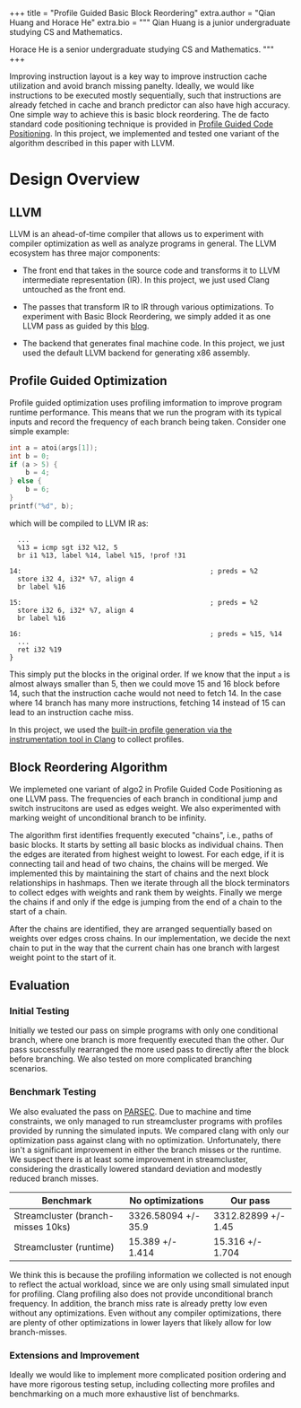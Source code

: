 +++
title = "Profile Guided Basic Block Reordering"
extra.author = "Qian Huang and Horace He"
extra.bio = """
Qian Huang is a junior undergraduate studying CS and Mathematics.

Horace He is a senior undergraduate studying CS and Mathematics.
"""
+++

Improving instruction layout is a key way to improve instruction cache utilization and avoid branch missing panelty. Ideally, we would like instructions to be executed mostly sequentially, such that instructions are already fetched in cache and branch predictor can also have high accuracy. One simple way to achieve this is basic block reordering. The de facto standard code positioning technique is provided in [Profile Guided Code Positioning](http://pages.cs.wisc.edu/~fischer/cs701.f06/code.positioning.pdf). In this project, we implemented and tested one variant of the algorithm described in this paper with LLVM.


# Design Overview

## LLVM

LLVM is an ahead-of-time compiler that allows us to experiment with compiler optimization as well as analyze programs in general. The LLVM ecosystem has three major components:
- The front end that takes in the source code and transforms it to LLVM intermediate representation (IR). In this project, we just used Clang untouched as the front end.

- The passes that transform IR to IR through various optimizations. To experiment with Basic Block Reordering, we simply added it as one LLVM pass as guided by this [blog](https://www.cs.cornell.edu/~asampson/blog/llvm.html).

- The backend that generates final machine code. In this project, we just used the default LLVM backend for generating x86 assembly.

## Profile Guided Optimization

Profile guided optimization uses profiling imformation to improve program runtime performance. This means that we run the program with its typical inputs and record the frequency of each branch being taken. Consider one simple example:

```c
int a = atoi(args[1]);
int b = 0;
if (a > 5) {
    b = 4;
} else {
    b = 6;
}
printf("%d", b);

```

which will be compiled to LLVM IR as:

```
  ...
  %13 = icmp sgt i32 %12, 5
  br i1 %13, label %14, label %15, !prof !31

14:                                               ; preds = %2
  store i32 4, i32* %7, align 4
  br label %16

15:                                               ; preds = %2
  store i32 6, i32* %7, align 4
  br label %16

16:                                               ; preds = %15, %14
  ...
  ret i32 %19
}

```
This simply put the blocks in the original order. If we know that the input `a` is almost always smaller than 5, then we could move 15 and 16 block before 14, such that the instruction cache would not need to fetch 14. In the case where 14 branch has many more instructions, fetching 14 instead of 15 can lead to an instruction cache miss.

In this project, we used the [built-in profile generation via the instrumentation tool in Clang](https://clang.llvm.org/docs/UsersManual.html#profiling-with-instrumentation) to collect profiles.

## Block Reordering Algorithm

We implemeted one variant of algo2 in Profile Guided Code Positioning as one LLVM pass. The frequencies of each branch in conditional jump and switch instrucitons are used as edges weight. We also experimented with marking weight of unconditional branch to be infinity.

The algorithm first identifies frequently executed "chains", i.e., paths of basic blocks. It starts by setting all basic blocks as individual chains. Then the edges are iterated from highest weight to lowest. For each edge, if it is connecting tail and head of two chains, the chains will be merged. We implemented this by maintaining the start of chains and the next block relationships in hashmaps. Then we iterate through all the block terminators to collect edges with weights and rank them by weights. Finally we merge the chains if and only if the edge is jumping from the end of a chain to the start of a chain.

After the chains are identified, they are arranged sequentially based on weights over edges cross chains. In our implementation, we decide the next chain to put in the way that the current chain has one branch with largest weight point to the start of it.


## Evaluation

### Initial Testing
Initially we tested our pass on simple programs with only one conditional branch, where one branch is more frequently executed than the other. Our pass successfully rearranged the more used pass to directly after the block before branching. We also tested on more complicated branching scenarios.

### Benchmark Testing

We also evaluated the pass on [PARSEC](https://parsec.cs.princeton.edu/). Due to machine and time constraints, we only managed to run streamcluster programs with profiles provided by running the simulated inputs. We compared clang with only our optimization pass against clang with no optimization. Unfortunately, there isn't a significant improvement in either the branch misses or the runtime. We suspect there is at least some improvement in streamcluster, considering the drastically lowered standard deviation and modestly reduced branch misses.

| Benchmark                              |No optimizations     | Our pass            |
|----------------------------------------|---------------------|---------------------|
| Streamcluster (branch-misses 10ks)     | 3326.58094 +/- 35.9 | 3312.82899 +/- 1.45 |
| Streamcluster (runtime)                | 15.389 +/- 1.414    | 15.316 +/- 1.704    |


We think this is because the profiling information we collected is not enough to reflect the actual workload, since we are only using small simulated input for profiling. Clang profiling also does not provide unconditional branch frequency. In addition, the branch miss rate is already pretty low even without any optimizations. Even without any compiler optimizations, there are plenty of other optimizations in lower layers that likely allow for low branch-misses.

### Extensions and Improvement

Ideally we would like to implement more complicated position ordering and have more rigorous testing setup, including collecting more profiles and benchmarking on a much more exhaustive list of benchmarks.
